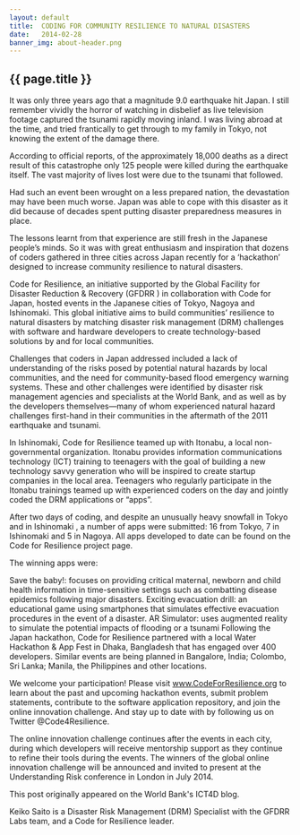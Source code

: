 ```yaml
---
layout: default
title:  CODING FOR COMMUNITY RESILIENCE TO NATURAL DISASTERS 
date:   2014-02-28
banner_img: about-header.png 
---
```


{{ page.title }}
----------------

It was only three years ago that a magnitude 9.0 earthquake hit Japan. I still remember vividly the horror of watching in disbelief as live television footage captured the tsunami rapidly moving inland. I was living abroad at the time, and tried frantically to get through to my family in Tokyo, not knowing the extent of the damage there.

According to official reports, of the approximately 18,000 deaths as a direct result of this catastrophe only 125 people were killed during the earthquake itself. The vast majority of lives lost were due to the tsunami that followed.

<!--more-->

Had such an event been wrought on a less prepared nation, the devastation may have been much worse. Japan was able to cope with this disaster as it did because of decades spent putting disaster preparedness measures in place.

The lessons learnt from that experience are still fresh in the Japanese people’s minds.  So it was with great enthusiasm and inspiration that dozens of coders gathered in three cities across Japan recently for a ‘hackathon’ designed to increase community resilience to natural disasters.
 
Code for Resilience, an initiative supported by the Global Facility for Disaster Reduction & Recovery (GFDRR ) in collaboration with Code for Japan, hosted events in the Japanese cities of Tokyo, Nagoya and Ishinomaki. This global initiative aims to build communities’ resilience to natural disasters by matching disaster risk management (DRM) challenges with software and hardware developers to create  technology-based solutions by and for local communities.
 
Challenges that coders in Japan addressed included a lack of understanding of the risks posed by potential natural hazards by local communities, and the need for community-based flood emergency warning systems. These and other challenges were identified by disaster risk management agencies and specialists at the World Bank, and as well as by the developers themselves—many of whom experienced natural hazard challenges first-hand in their communities in the aftermath of the 2011 earthquake and tsunami.

In Ishinomaki, Code for Resilience teamed up with Itonabu, a local non-governmental organization. Itonabu provides information communications technology (ICT) training to teenagers with the goal of building a new technology savvy generation who will be inspired to create startup companies in the local area. Teenagers who regularly participate in the Itonabu trainings teamed up with experienced coders on the day and jointly coded the DRM applications or “apps”.    

After two days of coding, and despite an unusually heavy snowfall in Tokyo and in Ishinomaki , a number of apps were submitted: 16 from Tokyo, 7 in Ishinomaki and 5 in Nagoya. All apps developed to date can be found on the Code for Resilience project page.

The winning apps were:
 

Save the baby!:  focuses on providing critical maternal, newborn and child health information in time-sensitive settings such as combatting disease epidemics following major disasters.
Exciting evacuation drill: an educational game using smartphones that simulates effective evacuation procedures in the event of a disaster.
AR Simulator: uses augmented reality to simulate the potential impacts of flooding or a tsunami
Following the Japan hackathon, Code for Resilience partnered with a local Water Hackathon & App Fest in Dhaka, Bangladesh that has engaged over 400 developers.  Similar events are being planned in Bangalore, India; Colombo, Sri Lanka; Manila, the Philippines and other locations.

We welcome your participation! Please visit www.CodeForResilience.org to learn about the past and upcoming hackathon events, submit problem statements, contribute to the software application repository, and join the online innovation challenge. And stay up to date with by following us on Twitter @Code4Resilience.

The online innovation challenge continues after the events in each city, during which developers will receive mentorship support as they continue to refine their tools during the events. The winners of the global online innovation challenge will be announced and invited to present at the Understanding Risk conference in London in July 2014.

This post originally appeared on the World Bank's ICT4D blog.

Keiko Saito is a Disaster Risk Management (DRM) Specialist with the GFDRR Labs team, and a Code for Resilience leader.
